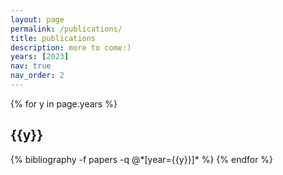 ```yaml
---
layout: page
permalink: /publications/
title: publications
description: more to come:)
years: [2023]
nav: true
nav_order: 2
---
```


<!-- _pages/publications.md -->
<div class="publications">

{% for y in page.years %}
  <h2 class="year">{{y}}</h2>
  {% bibliography -f papers -q @*[year={{y}}]* %}
{% endfor %}

</div>
